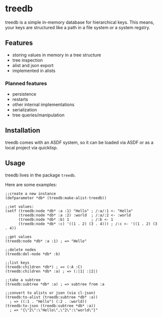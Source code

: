 # treedb

treedb is a simple in-memory database for hierarchical keys.
This means, your keys are structured like a path in a file system or a system regstry.

## Features

* storing values in memory in a tree structure
* tree inspection
* alist and json export
* implemented in alists

### Planned features

* persistence
* restarts
* other internal implementations
* serialization
* tree queries/manipulation

## Installation

treedb comes with an ASDF system, so it can be loaded via ASDF
or as a local project via quicklisp.

## Usage

treedb lives in the package `treedb`.

Here are some examples:

```common-lisp
;;create a new instance
(defparameter *db* (treedb:make-alist-treedb))

;;set values:
(setf (treedb:node *db* :a :1) "Hello" ; /:a/:1 <- "Hello"
      (treedb:node *db* :a :2) :world  ; /:a/:2 <- :world
      (treedb:node *db* :b) 1          ; /:b <- 1
      (treedb:node *db* :c) '((1 . 2) (3 . 4))) ; /:c <- '((1 . 2) (3 . 4))

;;get values
(treedb:node *db* :a :1) ; => "Hello"

;;delete nodes
(treedb:del-node *db* :b)

;;list keys
(treedb:children *db*) ; => (:A :C)
(treedb:children *db* :a) ; => (:|1| :|2|)

;;take a subtree
(treedb:subtree *db* :a) ; => subtree from :a

;;convert to alists or json (via cl-json)
(treedb:to-alist (treedb:subtree *db* :a))
  ; => ((:1 . "Hello") (:2 . :world))
(treedb:to-json (treedb:subtree *db* :a))
  ; => "{\"2\":\"Hello\",\"2\":\"world\"}"
```